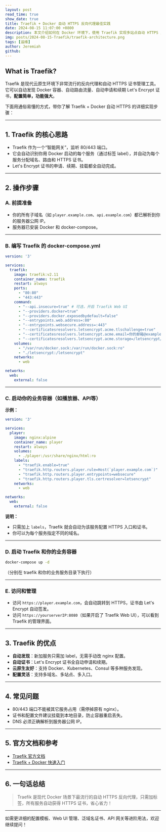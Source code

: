 ```yaml
---
layout: post
read_time: true
show_date: true
title: Traefik + Docker 自动 HTTPS 反向代理最佳实践
date: 2024-08-15 11:07:00 +0800
description: 本文介绍如何在 Docker 环境下，使用 Traefik 实现多站点自动 HTTPS 反向代理，自动签发 Let's Encrypt 证书，适合云原生和微服务场景。
img: posts/2024-08-15-Traefik/traefik-architecture.png
tags: [运维]
author: Jeremiah
github: 
---
```


## What is Traefik?

Traefik 是现代云原生环境下非常流行的反向代理和自动 HTTPS 证书管理工具。它可以自动发现 Docker 容器、自动路由流量、自动申请和续期 Let's Encrypt 证书，**配置简单，功能强大**。

下面用通俗易懂的方式，带你了解 Traefik + Docker 自动 HTTPS 的详细实现步骤：

---

## 1. **Traefik 的核心思路**

- Traefik 作为一个“智能网关”，监听 80/443 端口。
- 它会自动识别你用 Docker 启动的每个服务（通过标签 label），并自动为每个服务分配域名、路由和 HTTPS 证书。
- Let's Encrypt 证书的申请、续期、挂载都全自动完成。

---

## 2. **操作步骤**

### **A. 前提准备**

- 你的所有子域名（如 `player.example.com`、`api.example.com`）都已解析到你的服务器公网 IP。
- 服务器已安装 Docker 和 docker-compose。

---

### **B. 编写 Traefik 的 docker-compose.yml**

```yaml
version: '3'

services:
  traefik:
    image: traefik:v2.11
    container_name: traefik
    restart: always
    ports:
      - "80:80"
      - "443:443"
    command:
      - "--api.insecure=true" # 可选，开启 Traefik Web UI
      - "--providers.docker=true"
      - "--providers.docker.exposedbydefault=false"
      - "--entrypoints.web.address=:80"
      - "--entrypoints.websecure.address=:443"
      - "--certificatesresolvers.letsencrypt.acme.tlschallenge=true"
      - "--certificatesresolvers.letsencrypt.acme.email=你的邮箱@example.com"
      - "--certificatesresolvers.letsencrypt.acme.storage=/letsencrypt/acme.json"
    volumes:
      - "/var/run/docker.sock:/var/run/docker.sock:ro"
      - "./letsencrypt:/letsencrypt"
    networks:
      - web

networks:
  web:
    external: false
```

---

### **C. 启动你的业务容器（如播放器、API等）**

**示例：**

```yaml
version: '3'

services:
  player:
    image: nginx:alpine
    container_name: player
    restart: always
    volumes:
      - ./player:/usr/share/nginx/html:ro
    labels:
      - "traefik.enable=true"
      - "traefik.http.routers.player.rule=Host(`player.example.com`)"
      - "traefik.http.routers.player.entrypoints=websecure"
      - "traefik.http.routers.player.tls.certresolver=letsencrypt"
    networks:
      - web

networks:
  web:
    external: false
```

**说明：**
- 只需加上 `labels`，Traefik 就会自动为该服务配置 HTTPS 入口和证书。
- 你可以为每个服务指定不同的域名。

---

### **D. 启动 Traefik 和你的业务容器**

```bash
docker-compose up -d
```
（分别在 traefik 和你的业务服务目录下执行）

---

### **E. 访问和管理**

- 访问 `https://player.example.com`，会自动跳转到 HTTPS，证书由 Let's Encrypt 自动签发。
- 访问 `https://yourserverIP:8080`（如果开启了 Traefik Web UI），可以看到 Traefik 的管理界面。

---

## 3. **Traefik 的优点**

- **自动发现**：新加服务只需加 label，无需手动改 nginx 配置。
- **自动证书**：Let's Encrypt 证书全自动申请和续期。
- **云原生友好**：支持 Docker、Kubernetes、Consul 等多种服务发现。
- **配置灵活**：支持多域名、多站点、多入口。

---

## 4. **常见问题**

- 80/443 端口不能被其它服务占用（需停掉原有 nginx）。
- 证书和配置文件建议挂载到本地目录，防止容器重启丢失。
- DNS 必须正确解析到服务器公网 IP。

---

## 5. **官方文档和参考**

- [Traefik 官方文档](https://doc.traefik.io/traefik/)
- [Traefik + Docker 快速入门](https://doc.traefik.io/traefik/getting-started/quick-start/)

---

## 6. **一句话总结**

> Traefik 是现代 Docker 场景下最流行的自动 HTTPS 反向代理，只需加标签，所有服务自动获得 HTTPS 证书，省心省力！

---

如需更详细的配置模板、Web UI 管理、泛域名证书、API 网关等进阶用法，欢迎继续提问！